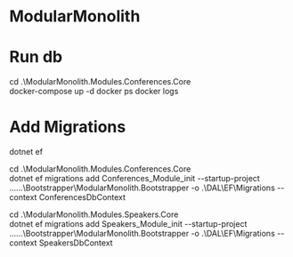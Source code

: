 # ModularMonolith

# Run db
cd .\ModularMonolith.Modules.Conferences.Core\
docker-compose up -d
docker ps
docker logs


# Add Migrations
dotnet ef

cd .\ModularMonolith.Modules.Conferences.Core\
dotnet ef migrations add Conferences_Module_init --startup-project ..\..\..\Bootstrapper\ModularMonolith.Bootstrapper -o .\DAL\EF\Migrations --context ConferencesDbContext

cd .\ModularMonolith.Modules.Speakers.Core\
dotnet ef migrations add Speakers_Module_init --startup-project ..\..\..\Bootstrapper\ModularMonolith.Bootstrapper -o .\DAL\EF\Migrations --context SpeakersDbContext
